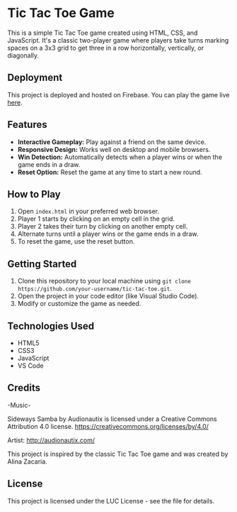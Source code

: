 # Tic Tac Toe Game

This is a simple Tic Tac Toe game created using HTML, CSS, and JavaScript. It's a classic two-player game where players take turns marking spaces on a 3x3 grid to get three in a row horizontally, vertically, or diagonally.

## Deployment

This project is deployed and hosted on Firebase. You can play the game live [here](https://tic-tac-toe-717de.web.app).

## Features

- **Interactive Gameplay:** Play against a friend on the same device.
- **Responsive Design:** Works well on desktop and mobile browsers.
- **Win Detection:** Automatically detects when a player wins or when the game ends in a draw.
- **Reset Option:** Reset the game at any time to start a new round.

## How to Play

1. Open `index.html` in your preferred web browser.
2. Player 1 starts by clicking on an empty cell in the grid.
3. Player 2 takes their turn by clicking on another empty cell.
4. Alternate turns until a player wins or the game ends in a draw.
5. To reset the game, use the reset button.

## Getting Started

1. Clone this repository to your local machine using `git clone https://github.com/your-username/tic-tac-toe.git`.
2. Open the project in your code editor (like Visual Studio Code).
3. Modify or customize the game as needed.

## Technologies Used

- HTML5
- CSS3
- JavaScript
- VS Code

## Credits

-Music-

Sideways Samba by Audionautix is licensed under a Creative Commons Attribution 4.0 license. https://creativecommons.org/licenses/by/4.0/

Artist: http://audionautix.com/

This project is inspired by the classic Tic Tac Toe game and was created by Alina Zacaria.

## License

This project is licensed under the LUC License - see the file for details.
